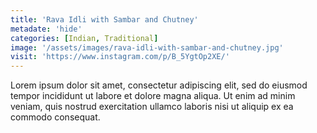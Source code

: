 ```yaml
---
title: 'Rava Idli with Sambar and Chutney'
metadate: 'hide'
categories: [Indian, Traditional]
image: '/assets/images/rava-idli-with-sambar-and-chutney.jpg'
visit: 'https://www.instagram.com/p/B_5YgtOp2XE/'
---
```


Lorem ipsum dolor sit amet, consectetur adipiscing elit, sed do eiusmod tempor incididunt ut labore et dolore magna aliqua. Ut enim ad minim veniam, quis nostrud exercitation ullamco laboris nisi ut aliquip ex ea commodo consequat.
